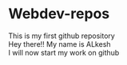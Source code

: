 # Webdev-repos
This is my first github repository
<br>
Hey there!! My name is ALkesh
<br>
I will now start my work on github
